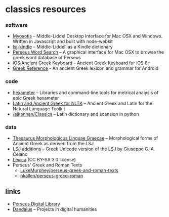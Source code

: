 # classics resources

### software
- [Myosotis](/gebrkn/Myosotis) – Middle-Liddel Desktop Interface for Mac OSX and Windows. Written in Javascript and built with node-webkit
- [lsj-kindle](itayperl/lsj-kindle) – Middle-Liddell as a Kindle dictionary
- [Perseus Word Search](librum/Perseus-Word-Search) – A graphical interface for Mac OSX to browse the greek word database of Perseus
- [iOS Ancient Greek Keyboard](/ryanfb/iOS-Ancient-Greek-Keyboard) – Ancient Greek Keyboard for iOS 8+
- [Greek Reference](/blinskey/greek-reference) - An ancient Greek lexicon and grammar for Android

### code
- [hexameter](epilanthanomai/hexameter) – Libraries and command-line tools for metrical analysis of epic Greek hexameter
- [Latin and Ancient Greek for NLTK](/hapaxapah/Latin_and_Ancient_Greek_for_NLTK) – Ancient Greek and Latin for the Natural Language Toolkit
- [/ajkannan/Classics](/ajkannan/Classics) – Latin dictionary and scansion in python

### data
- [Thesaurus Morphologicus Linguae Graecae](/gcelano/Thesaurus_Morphologicus_Linguae_Graecae) – Morphological forms of Ancient Greek as derived from the LSJ
- [LSJ additions](/gcelano/LSJ_additions) – Greek Unicode version of the LSJ by Giuseppe G. A. Celano
- [Lexica](PerseusDL/lexica) (CC BY-SA 3.0 license) 
- Perseus' Greek and Roman Texts
  - [LukeMurphey/perseus-greek-and-roman-texts](LukeMurphey/perseus-greek-and-roman-texts)
  - [nkallen/perseus-greco-roman](nkallen/perseus-greco-roman)

## links
- [Perseus Digital Library](http://www.perseus.tufts.edu/hopper/)
- [Daedalus](http://daedalus.umkc.edu/) – Projects in digital humanities

